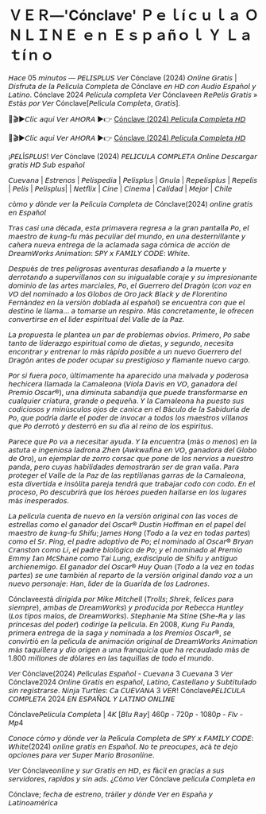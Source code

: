 # ＶＥＲ—'Cónclave' Ｐｅｌíｃｕｌａ ＯＮＬＩＮＥ ｅｎ Ｅｓｐａñｏｌ Ｙ Ｌａｔíｎｏ

𝘏𝘢𝘤𝘦 05 𝘮𝘪𝘯𝘶𝘵𝘰𝘴 — 𝘗𝘌𝘓𝘐𝘚𝘗𝘓𝘜𝘚 𝘝𝘦𝘳 Cónclave (2024) 𝘖𝘯𝘭𝘪𝘯𝘦 𝘎𝘳𝘢𝘵𝘪𝘴 | 𝘋𝘪𝘴𝘧𝘳𝘶𝘵𝘢 𝘥𝘦 𝘭𝘢 𝘗𝘦𝘭í𝘤𝘶𝘭𝘢 𝘊𝘰𝘮𝘱𝘭𝘦𝘵𝘢 𝘥𝘦 Cónclave 𝘦𝘯 𝘏𝘋 𝘤𝘰𝘯 𝘈𝘶𝘥𝘪𝘰 𝘌𝘴𝘱𝘢ñ𝘰𝘭 𝘺 𝘓𝘢𝘵𝘪𝘯𝘰. Cónclave 2024 𝘗𝘦𝘭𝘪𝘤𝘶𝘭𝘢 𝘤𝘰𝘮𝘱𝘭𝘦𝘵𝘢 𝘝𝘦𝘳 Cónclave𝘦𝘯 𝘙𝘦𝘗𝘦𝘭𝘪𝘴 𝘎𝘳𝘢𝘵𝘪𝘴 » 𝘌𝘴𝘵á𝘴 𝘱𝘰𝘳 𝘝𝘦𝘳 Cónclave[𝘗𝘦𝘭í𝘤𝘶𝘭𝘢 𝘊𝘰𝘮𝘱𝘭𝘦𝘵𝘢, 𝘎𝘳𝘢𝘵𝘪𝘴].

🔴🎬▶𝘊𝘭𝘪𝘤 𝘢𝘲𝘶𝘪 𝘝𝘦𝘳 𝘈𝘏𝘖𝘙𝘈 ▶️👉 [Cónclave (2024) 𝘗𝘦𝘭𝘪𝘤𝘶𝘭𝘢 𝘊𝘰𝘮𝘱𝘭𝘦𝘵𝘢 𝘏𝘋](https://t.co/vWwTS2WybT)

🔴🎬▶𝘊𝘭𝘪𝘤 𝘢𝘲𝘶𝘪 𝘝𝘦𝘳 𝘈𝘏𝘖𝘙𝘈 ▶️👉 [Cónclave (2024) 𝘗𝘦𝘭𝘪𝘤𝘶𝘭𝘢 𝘊𝘰𝘮𝘱𝘭𝘦𝘵𝘢 𝘏𝘋](https://t.co/vWwTS2WybT)

¡𝘗𝘌𝘓Í𝘚𝘗𝘓𝘜𝘚! 𝘝𝘦𝘳 Cónclave (2024) 𝘗𝘌𝘓𝘐𝘊𝘜𝘓𝘈 𝘊𝘖𝘔𝘗𝘓𝘌𝘛𝘈 𝘖𝘯𝘭𝘪𝘯𝘦 𝘋𝘦𝘴𝘤𝘢𝘳𝘨𝘢𝘳 𝘨𝘳𝘢𝘵𝘪𝘴 𝘏𝘋 𝘚𝘶𝘣 𝘦𝘴𝘱𝘢ñ𝘰𝘭

𝘊𝘶𝘦𝘷𝘢𝘯𝘢 | 𝘌𝘴𝘵𝘳𝘦𝘯𝘰𝘴 | 𝘗𝘦𝘭𝘪𝘴𝘱𝘦𝘥𝘪𝘢 | 𝘗𝘦𝘭𝘪𝘴𝘱𝘭𝘶𝘴 | 𝘎𝘯𝘶𝘭𝘢 | 𝘙𝘦𝘱𝘦𝘭𝘪𝘴𝘱𝘭𝘶𝘴 | 𝘙𝘦𝘱𝘦𝘭𝘪𝘴 | 𝘗𝘦𝘭𝘪𝘴 | 𝘗𝘦𝘭𝘪𝘴𝘱𝘭𝘶𝘴| | 𝘕𝘦𝘵𝘧𝘭𝘪𝘹 | 𝘊𝘪𝘯𝘦 | 𝘊𝘪𝘯𝘦𝘮𝘢 | 𝘊𝘢𝘭𝘪𝘥𝘢𝘥 | 𝘔𝘦𝘫𝘰𝘳 | 𝘊𝘩𝘪𝘭𝘦

𝘤ó𝘮𝘰 𝘺 𝘥ó𝘯𝘥𝘦 𝘷𝘦𝘳 𝘭𝘢 𝘗𝘦𝘭í𝘤𝘶𝘭𝘢 𝘊𝘰𝘮𝘱𝘭𝘦𝘵𝘢 𝘥𝘦 Cónclave(2024) 𝘰𝘯𝘭𝘪𝘯𝘦 𝘨𝘳𝘢𝘵𝘪𝘴 𝘦𝘯 𝘌𝘴𝘱𝘢ñ𝘰𝘭

𝘛𝘳𝘢𝘴 𝘤𝘢𝘴𝘪 𝘶𝘯𝘢 𝘥é𝘤𝘢𝘥𝘢, 𝘦𝘴𝘵𝘢 𝘱𝘳𝘪𝘮𝘢𝘷𝘦𝘳𝘢 𝘳𝘦𝘨𝘳𝘦𝘴𝘢 𝘢 𝘭𝘢 𝘨𝘳𝘢𝘯 𝘱𝘢𝘯𝘵𝘢𝘭𝘭𝘢 𝘗𝘰, 𝘦𝘭 𝘮𝘢𝘦𝘴𝘵𝘳𝘰 𝘥𝘦 𝘬𝘶𝘯𝘨-𝘧𝘶 𝘮á𝘴 𝘱𝘦𝘤𝘶𝘭𝘪𝘢𝘳 𝘥𝘦𝘭 𝘮𝘶𝘯𝘥𝘰, 𝘦𝘯 𝘶𝘯𝘢 𝘥𝘦𝘴𝘵𝘦𝘳𝘯𝘪𝘭𝘭𝘢𝘯𝘵𝘦 𝘺 𝘤𝘢ñ𝘦𝘳𝘢 𝘯𝘶𝘦𝘷𝘢 𝘦𝘯𝘵𝘳𝘦𝘨𝘢 𝘥𝘦 𝘭𝘢 𝘢𝘤𝘭𝘢𝘮𝘢𝘥𝘢 𝘴𝘢𝘨𝘢 𝘤ó𝘮𝘪𝘤𝘢 𝘥𝘦 𝘢𝘤𝘤𝘪ó𝘯 𝘥𝘦 𝘋𝘳𝘦𝘢𝘮𝘞𝘰𝘳𝘬𝘴 𝘈𝘯𝘪𝘮𝘢𝘵𝘪𝘰𝘯: 𝘚𝘗𝘠 𝘹 𝘍𝘈𝘔𝘐𝘓𝘠 𝘊𝘖𝘋𝘌: 𝘞𝘩𝘪𝘵𝘦.

𝘋𝘦𝘴𝘱𝘶é𝘴 𝘥𝘦 𝘵𝘳𝘦𝘴 𝘱𝘦𝘭𝘪𝘨𝘳𝘰𝘴𝘢𝘴 𝘢𝘷𝘦𝘯𝘵𝘶𝘳𝘢𝘴 𝘥𝘦𝘴𝘢𝘧𝘪𝘢𝘯𝘥𝘰 𝘢 𝘭𝘢 𝘮𝘶𝘦𝘳𝘵𝘦 𝘺 𝘥𝘦𝘳𝘳𝘰𝘵𝘢𝘯𝘥𝘰 𝘢 𝘴𝘶𝘱𝘦𝘳𝘷𝘪𝘭𝘭𝘢𝘯𝘰𝘴 𝘤𝘰𝘯 𝘴𝘶 𝘪𝘯𝘪𝘨𝘶𝘢𝘭𝘢𝘣𝘭𝘦 𝘤𝘰𝘳𝘢𝘫𝘦 𝘺 𝘴𝘶 𝘪𝘮𝘱𝘳𝘦𝘴𝘪𝘰𝘯𝘢𝘯𝘵𝘦 𝘥𝘰𝘮𝘪𝘯𝘪𝘰 𝘥𝘦 𝘭𝘢𝘴 𝘢𝘳𝘵𝘦𝘴 𝘮𝘢𝘳𝘤𝘪𝘢𝘭𝘦𝘴, 𝘗𝘰, 𝘦𝘭 𝘎𝘶𝘦𝘳𝘳𝘦𝘳𝘰 𝘥𝘦𝘭 𝘋𝘳𝘢𝘨ó𝘯 (𝘤𝘰𝘯 𝘷𝘰𝘻 𝘦𝘯 𝘝𝘖 𝘥𝘦𝘭 𝘯𝘰𝘮𝘪𝘯𝘢𝘥𝘰 𝘢 𝘭𝘰𝘴 𝘎𝘭𝘰𝘣𝘰𝘴 𝘥𝘦 𝘖𝘳𝘰 𝘑𝘢𝘤𝘬 𝘉𝘭𝘢𝘤𝘬 𝘺 𝘥𝘦 𝘍𝘭𝘰𝘳𝘦𝘯𝘵𝘪𝘯𝘰 𝘍𝘦𝘳𝘯á𝘯𝘥𝘦𝘻 𝘦𝘯 𝘭𝘢 𝘷𝘦𝘳𝘴𝘪ó𝘯 𝘥𝘰𝘣𝘭𝘢𝘥𝘢 𝘢𝘭 𝘦𝘴𝘱𝘢ñ𝘰𝘭) 𝘴𝘦 𝘦𝘯𝘤𝘶𝘦𝘯𝘵𝘳𝘢 𝘤𝘰𝘯 𝘲𝘶𝘦 𝘦𝘭 𝘥𝘦𝘴𝘵𝘪𝘯𝘰 𝘭𝘦 𝘭𝘭𝘢𝘮𝘢... 𝘢 𝘵𝘰𝘮𝘢𝘳𝘴𝘦 𝘶𝘯 𝘳𝘦𝘴𝘱𝘪𝘳𝘰. 𝘔á𝘴 𝘤𝘰𝘯𝘤𝘳𝘦𝘵𝘢𝘮𝘦𝘯𝘵𝘦, 𝘭𝘦 𝘰𝘧𝘳𝘦𝘤𝘦𝘯 𝘤𝘰𝘯𝘷𝘦𝘳𝘵𝘪𝘳𝘴𝘦 𝘦𝘯 𝘦𝘭 𝘭í𝘥𝘦𝘳 𝘦𝘴𝘱𝘪𝘳𝘪𝘵𝘶𝘢𝘭 𝘥𝘦𝘭 𝘝𝘢𝘭𝘭𝘦 𝘥𝘦 𝘭𝘢 𝘗𝘢𝘻.

𝘓𝘢 𝘱𝘳𝘰𝘱𝘶𝘦𝘴𝘵𝘢 𝘭𝘦 𝘱𝘭𝘢𝘯𝘵𝘦𝘢 𝘶𝘯 𝘱𝘢𝘳 𝘥𝘦 𝘱𝘳𝘰𝘣𝘭𝘦𝘮𝘢𝘴 𝘰𝘣𝘷𝘪𝘰𝘴. 𝘗𝘳𝘪𝘮𝘦𝘳𝘰, 𝘗𝘰 𝘴𝘢𝘣𝘦 𝘵𝘢𝘯𝘵𝘰 𝘥𝘦 𝘭𝘪𝘥𝘦𝘳𝘢𝘻𝘨𝘰 𝘦𝘴𝘱𝘪𝘳𝘪𝘵𝘶𝘢𝘭 𝘤𝘰𝘮𝘰 𝘥𝘦 𝘥𝘪𝘦𝘵𝘢𝘴, 𝘺 𝘴𝘦𝘨𝘶𝘯𝘥𝘰, 𝘯𝘦𝘤𝘦𝘴𝘪𝘵𝘢 𝘦𝘯𝘤𝘰𝘯𝘵𝘳𝘢𝘳 𝘺 𝘦𝘯𝘵𝘳𝘦𝘯𝘢𝘳 𝘭𝘰 𝘮á𝘴 𝘳á𝘱𝘪𝘥𝘰 𝘱𝘰𝘴𝘪𝘣𝘭𝘦 𝘢 𝘶𝘯 𝘯𝘶𝘦𝘷𝘰 𝘎𝘶𝘦𝘳𝘳𝘦𝘳𝘰 𝘥𝘦𝘭 𝘋𝘳𝘢𝘨ó𝘯 𝘢𝘯𝘵𝘦𝘴 𝘥𝘦 𝘱𝘰𝘥𝘦𝘳 𝘰𝘤𝘶𝘱𝘢𝘳 𝘴𝘶 𝘱𝘳𝘦𝘴𝘵𝘪𝘨𝘪𝘰𝘴𝘰 𝘺 𝘧𝘭𝘢𝘮𝘢𝘯𝘵𝘦 𝘯𝘶𝘦𝘷𝘰 𝘤𝘢𝘳𝘨𝘰.

𝘗𝘰𝘳 𝘴𝘪 𝘧𝘶𝘦𝘳𝘢 𝘱𝘰𝘤𝘰, ú𝘭𝘵𝘪𝘮𝘢𝘮𝘦𝘯𝘵𝘦 𝘩𝘢 𝘢𝘱𝘢𝘳𝘦𝘤𝘪𝘥𝘰 𝘶𝘯𝘢 𝘮𝘢𝘭𝘷𝘢𝘥𝘢 𝘺 𝘱𝘰𝘥𝘦𝘳𝘰𝘴𝘢 𝘩𝘦𝘤𝘩𝘪𝘤𝘦𝘳𝘢 𝘭𝘭𝘢𝘮𝘢𝘥𝘢 𝘭𝘢 𝘊𝘢𝘮𝘢𝘭𝘦𝘰𝘯𝘢 (𝘝𝘪𝘰𝘭𝘢 𝘋𝘢𝘷𝘪𝘴 𝘦𝘯 𝘝𝘖, 𝘨𝘢𝘯𝘢𝘥𝘰𝘳𝘢 𝘥𝘦𝘭 𝘗𝘳𝘦𝘮𝘪𝘰 𝘖𝘴𝘤𝘢𝘳®), 𝘶𝘯𝘢 𝘥𝘪𝘮𝘪𝘯𝘶𝘵𝘢 𝘴𝘢𝘣𝘢𝘯𝘥𝘪𝘫𝘢 𝘲𝘶𝘦 𝘱𝘶𝘦𝘥𝘦 𝘵𝘳𝘢𝘯𝘴𝘧𝘰𝘳𝘮𝘢𝘳𝘴𝘦 𝘦𝘯 𝘤𝘶𝘢𝘭𝘲𝘶𝘪𝘦𝘳 𝘤𝘳𝘪𝘢𝘵𝘶𝘳𝘢, 𝘨𝘳𝘢𝘯𝘥𝘦 𝘰 𝘱𝘦𝘲𝘶𝘦ñ𝘢. 𝘠 𝘭𝘢 𝘊𝘢𝘮𝘢𝘭𝘦𝘰𝘯𝘢 𝘩𝘢 𝘱𝘶𝘦𝘴𝘵𝘰 𝘴𝘶𝘴 𝘤𝘰𝘥𝘪𝘤𝘪𝘰𝘴𝘰𝘴 𝘺 𝘮𝘪𝘯ú𝘴𝘤𝘶𝘭𝘰𝘴 𝘰𝘫𝘰𝘴 𝘥𝘦 𝘤𝘢𝘯𝘪𝘤𝘢 𝘦𝘯 𝘦𝘭 𝘉á𝘤𝘶𝘭𝘰 𝘥𝘦 𝘭𝘢 𝘚𝘢𝘣𝘪𝘥𝘶𝘳í𝘢 𝘥𝘦 𝘗𝘰, 𝘲𝘶𝘦 𝘱𝘰𝘥𝘳í𝘢 𝘥𝘢𝘳𝘭𝘦 𝘦𝘭 𝘱𝘰𝘥𝘦𝘳 𝘥𝘦 𝘪𝘯𝘷𝘰𝘤𝘢𝘳 𝘢 𝘵𝘰𝘥𝘰𝘴 𝘭𝘰𝘴 𝘮𝘢𝘦𝘴𝘵𝘳𝘰𝘴 𝘷𝘪𝘭𝘭𝘢𝘯𝘰𝘴 𝘲𝘶𝘦 𝘗𝘰 𝘥𝘦𝘳𝘳𝘰𝘵ó 𝘺 𝘥𝘦𝘴𝘵𝘦𝘳𝘳ó 𝘦𝘯 𝘴𝘶 𝘥í𝘢 𝘢𝘭 𝘳𝘦𝘪𝘯𝘰 𝘥𝘦 𝘭𝘰𝘴 𝘦𝘴𝘱í𝘳𝘪𝘵𝘶𝘴.

𝘗𝘢𝘳𝘦𝘤𝘦 𝘲𝘶𝘦 𝘗𝘰 𝘷𝘢 𝘢 𝘯𝘦𝘤𝘦𝘴𝘪𝘵𝘢𝘳 𝘢𝘺𝘶𝘥𝘢. 𝘠 𝘭𝘢 𝘦𝘯𝘤𝘶𝘦𝘯𝘵𝘳𝘢 (𝘮á𝘴 𝘰 𝘮𝘦𝘯𝘰𝘴) 𝘦𝘯 𝘭𝘢 𝘢𝘴𝘵𝘶𝘵𝘢 𝘦 𝘪𝘯𝘨𝘦𝘯𝘪𝘰𝘴𝘢 𝘭𝘢𝘥𝘳𝘰𝘯𝘢 𝘡𝘩𝘦𝘯 (𝘈𝘸𝘬𝘸𝘢𝘧𝘪𝘯𝘢 𝘦𝘯 𝘝𝘖, 𝘨𝘢𝘯𝘢𝘥𝘰𝘳𝘢 𝘥𝘦𝘭 𝘎𝘭𝘰𝘣𝘰 𝘥𝘦 𝘖𝘳𝘰), 𝘶𝘯 𝘦𝘫𝘦𝘮𝘱𝘭𝘢𝘳 𝘥𝘦 𝘻𝘰𝘳𝘳𝘰 𝘤𝘰𝘳𝘴𝘢𝘤 𝘲𝘶𝘦 𝘱𝘰𝘯𝘦 𝘥𝘦 𝘭𝘰𝘴 𝘯𝘦𝘳𝘷𝘪𝘰𝘴 𝘢 𝘯𝘶𝘦𝘴𝘵𝘳𝘰 𝘱𝘢𝘯𝘥𝘢, 𝘱𝘦𝘳𝘰 𝘤𝘶𝘺𝘢𝘴 𝘩𝘢𝘣𝘪𝘭𝘪𝘥𝘢𝘥𝘦𝘴 𝘥𝘦𝘮𝘰𝘴𝘵𝘳𝘢𝘳á𝘯 𝘴𝘦𝘳 𝘥𝘦 𝘨𝘳𝘢𝘯 𝘷𝘢𝘭í𝘢. 𝘗𝘢𝘳𝘢 𝘱𝘳𝘰𝘵𝘦𝘨𝘦𝘳 𝘦𝘭 𝘝𝘢𝘭𝘭𝘦 𝘥𝘦 𝘭𝘢 𝘗𝘢𝘻 𝘥𝘦 𝘭𝘢𝘴 𝘳𝘦𝘱𝘵𝘪𝘭𝘪𝘢𝘯𝘢𝘴 𝘨𝘢𝘳𝘳𝘢𝘴 𝘥𝘦 𝘭𝘢 𝘊𝘢𝘮𝘢𝘭𝘦𝘰𝘯𝘢, 𝘦𝘴𝘵𝘢 𝘥𝘪𝘷𝘦𝘳𝘵𝘪𝘥𝘢 𝘦 𝘪𝘯𝘴ó𝘭𝘪𝘵𝘢 𝘱𝘢𝘳𝘦𝘫𝘢 𝘵𝘦𝘯𝘥𝘳á 𝘲𝘶𝘦 𝘵𝘳𝘢𝘣𝘢𝘫𝘢𝘳 𝘤𝘰𝘥𝘰 𝘤𝘰𝘯 𝘤𝘰𝘥𝘰. 𝘌𝘯 𝘦𝘭 𝘱𝘳𝘰𝘤𝘦𝘴𝘰, 𝘗𝘰 𝘥𝘦𝘴𝘤𝘶𝘣𝘳𝘪𝘳á 𝘲𝘶𝘦 𝘭𝘰𝘴 𝘩é𝘳𝘰𝘦𝘴 𝘱𝘶𝘦𝘥𝘦𝘯 𝘩𝘢𝘭𝘭𝘢𝘳𝘴𝘦 𝘦𝘯 𝘭𝘰𝘴 𝘭𝘶𝘨𝘢𝘳𝘦𝘴 𝘮á𝘴 𝘪𝘯𝘦𝘴𝘱𝘦𝘳𝘢𝘥𝘰𝘴.

𝘓𝘢 𝘱𝘦𝘭í𝘤𝘶𝘭𝘢 𝘤𝘶𝘦𝘯𝘵𝘢 𝘥𝘦 𝘯𝘶𝘦𝘷𝘰 𝘦𝘯 𝘭𝘢 𝘷𝘦𝘳𝘴𝘪ó𝘯 𝘰𝘳𝘪𝘨𝘪𝘯𝘢𝘭 𝘤𝘰𝘯 𝘭𝘢𝘴 𝘷𝘰𝘤𝘦𝘴 𝘥𝘦 𝘦𝘴𝘵𝘳𝘦𝘭𝘭𝘢𝘴 𝘤𝘰𝘮𝘰 𝘦𝘭 𝘨𝘢𝘯𝘢𝘥𝘰𝘳 𝘥𝘦𝘭 𝘖𝘴𝘤𝘢𝘳® 𝘋𝘶𝘴𝘵𝘪𝘯 𝘏𝘰𝘧𝘧𝘮𝘢𝘯 𝘦𝘯 𝘦𝘭 𝘱𝘢𝘱𝘦𝘭 𝘥𝘦𝘭 𝘮𝘢𝘦𝘴𝘵𝘳𝘰 𝘥𝘦 𝘬𝘶𝘯𝘨-𝘧𝘶 𝘚𝘩𝘪𝘧𝘶; 𝘑𝘢𝘮𝘦𝘴 𝘏𝘰𝘯𝘨 (𝘛𝘰𝘥𝘰 𝘢 𝘭𝘢 𝘷𝘦𝘻 𝘦𝘯 𝘵𝘰𝘥𝘢𝘴 𝘱𝘢𝘳𝘵𝘦𝘴) 𝘤𝘰𝘮𝘰 𝘦𝘭 𝘚𝘳. 𝘗𝘪𝘯𝘨, 𝘦𝘭 𝘱𝘢𝘥𝘳𝘦 𝘢𝘥𝘰𝘱𝘵𝘪𝘷𝘰 𝘥𝘦 𝘗𝘰; 𝘦𝘭 𝘯𝘰𝘮𝘪𝘯𝘢𝘥𝘰 𝘢𝘭 𝘖𝘴𝘤𝘢𝘳® 𝘉𝘳𝘺𝘢𝘯 𝘊𝘳𝘢𝘯𝘴𝘵𝘰𝘯 𝘤𝘰𝘮𝘰 𝘓𝘪, 𝘦𝘭 𝘱𝘢𝘥𝘳𝘦 𝘣𝘪𝘰𝘭ó𝘨𝘪𝘤𝘰 𝘥𝘦 𝘗𝘰; 𝘺 𝘦𝘭 𝘯𝘰𝘮𝘪𝘯𝘢𝘥𝘰 𝘢𝘭 𝘗𝘳𝘦𝘮𝘪𝘰 𝘌𝘮𝘮𝘺 𝘐𝘢𝘯 𝘔𝘤𝘚𝘩𝘢𝘯𝘦 𝘤𝘰𝘮𝘰 𝘛𝘢𝘪 𝘓𝘶𝘯𝘨, 𝘦𝘹𝘥𝘪𝘴𝘤í𝘱𝘶𝘭𝘰 𝘥𝘦 𝘚𝘩𝘪𝘧𝘶 𝘺 𝘢𝘯𝘵𝘪𝘨𝘶𝘰 𝘢𝘳𝘤𝘩𝘪𝘦𝘯𝘦𝘮𝘪𝘨𝘰. 𝘌𝘭 𝘨𝘢𝘯𝘢𝘥𝘰𝘳 𝘥𝘦𝘭 𝘖𝘴𝘤𝘢𝘳® 𝘏𝘶𝘺 𝘘𝘶𝘢𝘯 (𝘛𝘰𝘥𝘰 𝘢 𝘭𝘢 𝘷𝘦𝘻 𝘦𝘯 𝘵𝘰𝘥𝘢𝘴 𝘱𝘢𝘳𝘵𝘦𝘴) 𝘴𝘦 𝘶𝘯𝘦 𝘵𝘢𝘮𝘣𝘪é𝘯 𝘢𝘭 𝘳𝘦𝘱𝘢𝘳𝘵𝘰 𝘥𝘦 𝘭𝘢 𝘷𝘦𝘳𝘴𝘪ó𝘯 𝘰𝘳𝘪𝘨𝘪𝘯𝘢𝘭 𝘥𝘢𝘯𝘥𝘰 𝘷𝘰𝘻 𝘢 𝘶𝘯 𝘯𝘶𝘦𝘷𝘰 𝘱𝘦𝘳𝘴𝘰𝘯𝘢𝘫𝘦: 𝘏𝘢𝘯, 𝘭í𝘥𝘦𝘳 𝘥𝘦 𝘭𝘢 𝘎𝘶𝘢𝘳𝘪𝘥𝘢 𝘥𝘦 𝘭𝘰𝘴 𝘓𝘢𝘥𝘳𝘰𝘯𝘦𝘴.

Cónclave𝘦𝘴𝘵á 𝘥𝘪𝘳𝘪𝘨𝘪𝘥𝘢 𝘱𝘰𝘳 𝘔𝘪𝘬𝘦 𝘔𝘪𝘵𝘤𝘩𝘦𝘭𝘭 (𝘛𝘳𝘰𝘭𝘭𝘴; 𝘚𝘩𝘳𝘦𝘬, 𝘧𝘦𝘭𝘪𝘤𝘦𝘴 𝘱𝘢𝘳𝘢 𝘴𝘪𝘦𝘮𝘱𝘳𝘦), 𝘢𝘮𝘣𝘢𝘴 𝘥𝘦 𝘋𝘳𝘦𝘢𝘮𝘞𝘰𝘳𝘬𝘴) 𝘺 𝘱𝘳𝘰𝘥𝘶𝘤𝘪𝘥𝘢 𝘱𝘰𝘳 𝘙𝘦𝘣𝘦𝘤𝘤𝘢 𝘏𝘶𝘯𝘵𝘭𝘦𝘺 (𝘓𝘰𝘴 𝘵𝘪𝘱𝘰𝘴 𝘮𝘢𝘭𝘰𝘴, 𝘥𝘦 𝘋𝘳𝘦𝘢𝘮𝘞𝘰𝘳𝘬𝘴). 𝘚𝘵𝘦𝘱𝘩𝘢𝘯𝘪𝘦 𝘔𝘢 𝘚𝘵𝘪𝘯𝘦 (𝘚𝘩𝘦-𝘙𝘢 𝘺 𝘭𝘢𝘴 𝘱𝘳𝘪𝘯𝘤𝘦𝘴𝘢𝘴 𝘥𝘦𝘭 𝘱𝘰𝘥𝘦𝘳) 𝘤𝘰𝘥𝘪𝘳𝘪𝘨𝘦 𝘭𝘢 𝘱𝘦𝘭í𝘤𝘶𝘭𝘢. 𝘌𝘯 2008, 𝘒𝘶𝘯𝘨 𝘍𝘶 𝘗𝘢𝘯𝘥𝘢, 𝘱𝘳𝘪𝘮𝘦𝘳𝘢 𝘦𝘯𝘵𝘳𝘦𝘨𝘢 𝘥𝘦 𝘭𝘢 𝘴𝘢𝘨𝘢 𝘺 𝘯𝘰𝘮𝘪𝘯𝘢𝘥𝘢 𝘢 𝘭𝘰𝘴 𝘗𝘳𝘦𝘮𝘪𝘰𝘴 𝘖𝘴𝘤𝘢𝘳®, 𝘴𝘦 𝘤𝘰𝘯𝘷𝘪𝘳𝘵𝘪ó 𝘦𝘯 𝘭𝘢 𝘱𝘦𝘭í𝘤𝘶𝘭𝘢 𝘥𝘦 𝘢𝘯𝘪𝘮𝘢𝘤𝘪ó𝘯 𝘰𝘳𝘪𝘨𝘪𝘯𝘢𝘭 𝘥𝘦 𝘋𝘳𝘦𝘢𝘮𝘞𝘰𝘳𝘬𝘴 𝘈𝘯𝘪𝘮𝘢𝘵𝘪𝘰𝘯 𝘮á𝘴 𝘵𝘢𝘲𝘶𝘪𝘭𝘭𝘦𝘳𝘢 𝘺 𝘥𝘪𝘰 𝘰𝘳𝘪𝘨𝘦𝘯 𝘢 𝘶𝘯𝘢 𝘧𝘳𝘢𝘯𝘲𝘶𝘪𝘤𝘪𝘢 𝘲𝘶𝘦 𝘩𝘢 𝘳𝘦𝘤𝘢𝘶𝘥𝘢𝘥𝘰 𝘮á𝘴 𝘥𝘦 1.800 𝘮𝘪𝘭𝘭𝘰𝘯𝘦𝘴 𝘥𝘦 𝘥ó𝘭𝘢𝘳𝘦𝘴 𝘦𝘯 𝘭𝘢𝘴 𝘵𝘢𝘲𝘶𝘪𝘭𝘭𝘢𝘴 𝘥𝘦 𝘵𝘰𝘥𝘰 𝘦𝘭 𝘮𝘶𝘯𝘥𝘰.

𝘝𝘦𝘳 Cónclave(2024) 𝘗𝘦𝘭í𝘤𝘶𝘭𝘢𝘴 𝘌𝘴𝘱𝘢ñ𝘰𝘭 - 𝘊𝘶𝘦𝘷𝘢𝘯𝘢 3 𝘊𝘶𝘦𝘷𝘢𝘯𝘢 3 𝘝𝘦𝘳 Cónclave2024 𝘖𝘯𝘭𝘪𝘯𝘦 𝘎𝘳𝘢𝘵𝘪𝘴 𝘦𝘯 𝘦𝘴𝘱𝘢ñ𝘰𝘭, 𝘓𝘢𝘵𝘪𝘯𝘰, 𝘊𝘢𝘴𝘵𝘦𝘭𝘭𝘢𝘯𝘰 𝘺 𝘚𝘶𝘣𝘵𝘪𝘵𝘶𝘭𝘢𝘥𝘰 𝘴𝘪𝘯 𝘳𝘦𝘨𝘪𝘴𝘵𝘳𝘢𝘳𝘴𝘦. 𝘕𝘪𝘯𝘫𝘢 𝘛𝘶𝘳𝘵𝘭𝘦𝘴: 𝘊𝘢 𝘊𝘜𝘌𝘝𝘈𝘕𝘈 3 𝘝𝘌𝘙! Cónclave𝘗𝘌𝘓𝘐𝘊𝘜𝘓𝘈 𝘊𝘖𝘔𝘗𝘓𝘌𝘛𝘈 2024 𝘌𝘕 𝘌𝘚𝘗𝘈Ñ𝘖𝘓 𝘠 𝘓𝘈𝘛𝘐𝘕𝘖 𝘖𝘕𝘓𝘐𝘕𝘌

Cónclave𝘗𝘦𝘭𝘪𝘤𝘶𝘭𝘢 𝘊𝘰𝘮𝘱𝘭𝘦𝘵𝘢 | 4𝘒 [𝘉𝘭𝘶 𝘙𝘢𝘺] 460𝘱 - 720𝘱 - 1080𝘱 - 𝘍𝘭𝘷 - 𝘔𝘱4

𝘊𝘰𝘯𝘰𝘤𝘦 𝘤ó𝘮𝘰 𝘺 𝘥ó𝘯𝘥𝘦 𝘷𝘦𝘳 𝘭𝘢 𝘗𝘦𝘭í𝘤𝘶𝘭𝘢 𝘊𝘰𝘮𝘱𝘭𝘦𝘵𝘢 𝘥𝘦 𝘚𝘗𝘠 𝘹 𝘍𝘈𝘔𝘐𝘓𝘠 𝘊𝘖𝘋𝘌: 𝘞𝘩𝘪𝘵𝘦(2024) 𝘰𝘯𝘭𝘪𝘯𝘦 𝘨𝘳𝘢𝘵𝘪𝘴 𝘦𝘯 𝘌𝘴𝘱𝘢ñ𝘰𝘭. 𝘕𝘰 𝘵𝘦 𝘱𝘳𝘦𝘰𝘤𝘶𝘱𝘦𝘴, 𝘢𝘤á 𝘵𝘦 𝘥𝘦𝘫𝘰 𝘰𝘱𝘤𝘪𝘰𝘯𝘦𝘴 𝘱𝘢𝘳𝘢 𝘷𝘦𝘳 𝘚𝘶𝘱𝘦𝘳 𝘔𝘢𝘳𝘪𝘰 𝘉𝘳𝘰𝘴𝘰𝘯𝘭𝘪𝘯𝘦.

𝘝𝘦𝘳 Cónclave𝘰𝘯𝘭𝘪𝘯𝘦 𝘺 𝘴𝘶𝘳 𝘎𝘳𝘢𝘵𝘪𝘴 𝘦𝘯 𝘏𝘋, 𝘦𝘴 𝘧á𝘤𝘪𝘭 𝘦𝘯 𝘨𝘳𝘢𝘤𝘪𝘢𝘴 𝘢 𝘴𝘶𝘴 𝘴𝘦𝘳𝘷𝘪𝘥𝘰𝘳𝘦𝘴, 𝘳𝘢𝘱𝘪𝘥𝘰𝘴 𝘺 𝘴𝘪𝘯 𝘢𝘥𝘴. ¿𝘊ó𝘮𝘰 𝘝𝘦𝘳 Cónclave 𝘱𝘦𝘭í𝘤𝘶𝘭𝘢 𝘊𝘰𝘮𝘱𝘭𝘦𝘵𝘢 𝘦𝘯

Cónclave; 𝘧𝘦𝘤𝘩𝘢 𝘥𝘦 𝘦𝘴𝘵𝘳𝘦𝘯𝘰, 𝘵𝘳á𝘪𝘭𝘦𝘳 𝘺 𝘥ó𝘯𝘥𝘦 𝘝𝘦𝘳 𝘦𝘯 𝘌𝘴𝘱𝘢ñ𝘢 𝘺 𝘓𝘢𝘵𝘪𝘯𝘰𝘢𝘮é𝘳𝘪𝘤𝘢

